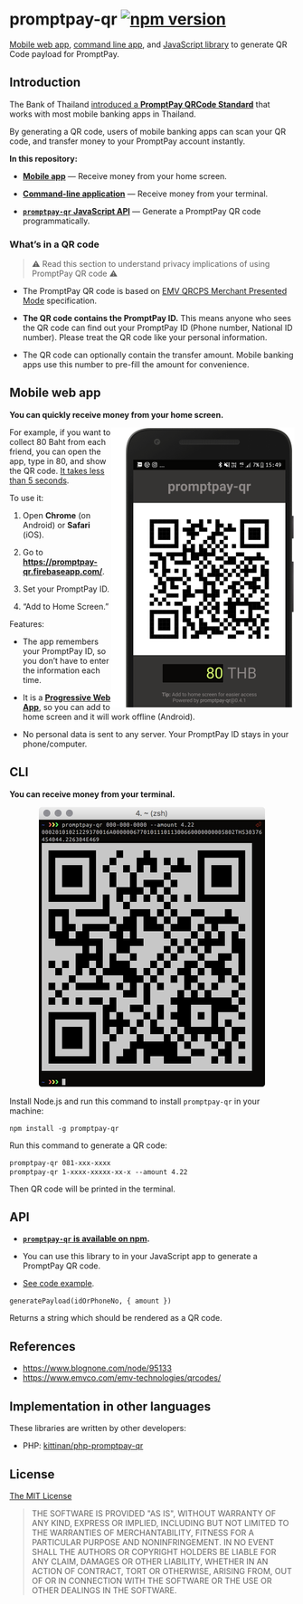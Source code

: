 # promptpay-qr [![npm version](https://badge.fury.io/js/promptpay-qr.svg)](https://badge.fury.io/js/promptpay-qr)

[Mobile web app](#mobile-web-app), [command line app](#cli), and [JavaScript library](#api) to generate QR Code payload for PromptPay.


## Introduction

The Bank of Thailand [introduced a **PromptPay QRCode Standard**](https://thestandard.co/standardqrcode/) that works with most mobile banking apps in Thailand.

By generating a QR code, users of mobile banking apps can scan your QR code, and transfer money to your PromptPay account instantly.

**In this repository:**

- [**Mobile app**](#mobile-web-app) — Receive money from your home screen.

- [**Command-line application**](#cli) — Receive money from your terminal.

- [**`promptpay-qr` JavaScript API**](#api) — Generate a PromptPay QR code programmatically.


### What’s in a QR code

> ⚠️ Read this section to understand privacy implications of using PromptPay QR code ⚠️

- The PromptPay QR code is based on [EMV QRCPS Merchant Presented Mode](https://www.emvco.com/emv-technologies/qrcodes/) specification.

- **The QR code contains the PromptPay ID.** This means anyone who sees the QR code can find out your PromptPay ID (Phone number, National ID number). Please treat the QR code like your personal information.

- The QR code can optionally contain the transfer amount. Mobile banking apps use this number to pre-fill the amount for convenience.

## Mobile web app

**You can quickly receive money from your home screen.**

<img src="images/mobile.png" width="324" align="right" />

For example, if you want to collect 80 Baht from each friend, you can open the app, type in 80, and show the QR code.
[It takes less than 5 seconds](https://www.facebook.com/dtinth/videos/10208543817227100/).

To use it:

1. Open **Chrome** (on Android) or **Safari** (iOS).

2. Go to **https://promptpay-qr.firebaseapp.com/**.

3. Set your PromptPay ID.

4. “Add to Home Screen.”

Features:

- The app remembers your PromptPay ID, so you don’t have to enter the information each time.

- It is a [**Progressive Web App**](https://developers.google.com/web/progressive-web-apps/), so you can add to home screen and it will work offline (Android).

- No personal data is sent to any server. Your PromptPay ID stays in your phone/computer.


## CLI

**You can receive money from your terminal.**

<p align="center">
  <img src="images/terminal.png" width="400" />
</p>

Install Node.js and run this command to install `promptpay-qr` in your machine:

```
npm install -g promptpay-qr
```

Run this command to generate a QR code:

```
promptpay-qr 081-xxx-xxxx
promptpay-qr 1-xxxx-xxxxx-xx-x --amount 4.22
```

Then QR code will be printed in the terminal.


## API

- **[`promptpay-qr` is available on npm](https://www.npmjs.com/package/promptpay-qr).**

- You can use this library to in your JavaScript app to generate a PromptPay QR code.

- [See code example](https://runkit.com/dtinth/promptpay-qr).

```
generatePayload(idOrPhoneNo, { amount })
```

Returns a string which should be rendered as a QR code.


## References

- https://www.blognone.com/node/95133
- https://www.emvco.com/emv-technologies/qrcodes/


## Implementation in other languages

These libraries are written by other developers:

- PHP: [kittinan/php-promptpay-qr](https://github.com/kittinan/php-promptpay-qr)


## License

[The MIT License](https://github.com/dtinth/promptpay-qr/blob/master/LICENSE)

> THE SOFTWARE IS PROVIDED "AS IS", WITHOUT WARRANTY OF ANY KIND, EXPRESS OR
> IMPLIED, INCLUDING BUT NOT LIMITED TO THE WARRANTIES OF MERCHANTABILITY,
> FITNESS FOR A PARTICULAR PURPOSE AND NONINFRINGEMENT. IN NO EVENT SHALL THE
> AUTHORS OR COPYRIGHT HOLDERS BE LIABLE FOR ANY CLAIM, DAMAGES OR OTHER
> LIABILITY, WHETHER IN AN ACTION OF CONTRACT, TORT OR OTHERWISE, ARISING FROM,
> OUT OF OR IN CONNECTION WITH THE SOFTWARE OR THE USE OR OTHER DEALINGS IN THE
> SOFTWARE.

